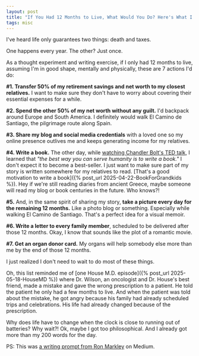 ```yaml
---
layout: post
title: "If You Had 12 Months to Live, What Would You Do? Here's What I'd Do"
tags: misc
---
```


I've heard life only guarantees two things: death and taxes.

One happens every year. The other? Just once.

As a thought experiment and writing exercise, if I only had 12 months to live, assuming I'm in good shape, mentally and physically, these are 7 actions I'd do:

**#1. Transfer 50% of my retirement savings and net worth to my closest relatives.** I want to make sure they don't have to worry about covering their essential expenses for a while.

**#2. Spend the other 50% of my net worth without any guilt.** I'd backpack around Europe and South America. I definitely would walk El Camino de Santiago, the pilgrimage route along Spain.

**#3. Share my blog and social media credentials** with a loved one so my online presence outlives me and keeps generating income for my relatives.

**#4. Write a book.** The other day, while [watching Chandler Bolt's TED talk](https://www.youtube.com/watch?v=sHfrvpgDsaw), I learned that _"the best way you can serve humanity is to write a book."_ I don't expect it to become a best-seller. I just want to make sure part of my story is written somewhere for my relatives to read. [That's a good motivation to write a book]({% post_url 2025-04-22-BookForGrandkids %}). Hey if we're still reading diaries from ancient Greece, maybe someone will read my blog or book centuries in the future. Who knows?!

**#5.** And, in the same spirit of sharing my story, **take a picture every day for the remaining 12 months.** Like a photo blog or something. Especially while walking El Camino de Santiago. That's a perfect idea for a visual memoir.

**#6. Write a letter to every family member**, scheduled to be delivered after those 12 months. Okay, I know that sounds like the plot of a romantic movie.

**#7. Get an organ donor card.** My organs will help somebody else more than me by the end of those 12 months.

I just realized I don't need to wait to do most of these things.

Oh, this list reminded me of [one House M.D. episode]({% post_url 2025-05-18-HouseMD %}) where Dr. Wilson, an oncologist and Dr. House's best friend, made a mistake and gave the wrong prescription to a patient. He told the patient he only had a few months to live. And when the patient was told about the mistake, he got angry because his family had already scheduled trips and celebrations. His life had already changed because of the prescription.

Why does life have to change when the clock is close to running out of batteries? Why wait?! Ok, maybe I got too philosophical. And I already got more than my 200 words for the day.

PS: This was [a writing prompt from Ron Markley](https://ronwayjourney.medium.com/what-if-you-had-12-months-to-live-what-would-you-do-661f6f8db873) on Medium.
